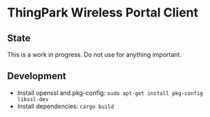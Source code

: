 # ThingPark Wireless Portal Client

## State

This is a work in progress. Do not use for anything important.

## Development

* Install openssl and pkg-config: `sudo apt-get install pkg-config libssl-dev`
* Install dependencies: `cargo build`
